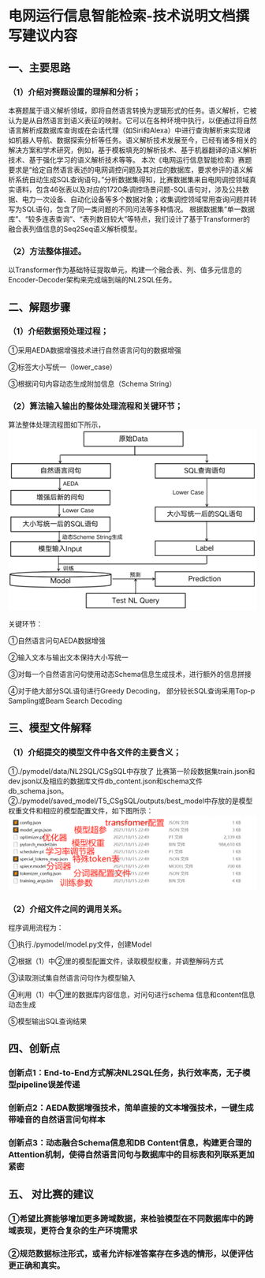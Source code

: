 # 电网运行信息智能检索‐技术说明文档撰写建议内容
## 一、主要思路
### （1）介绍对赛题设置的理解和分析；
本赛题属于语义解析领域，即将自然语言转换为逻辑形式的任务。语义解析，它被认为是从自然语言到语义表征的映射。它可以在各种环境中执行，以便通过将自然语言解析成数据库查询或在会话代理（如Siri和Alexa）中进行查询解析来实现诸如机器人导航、数据探索分析等任务。语义解析技术发展至今，已经有诸多相关的解决方案和学术研究，例如，基于模板填充的解析技术、基于机器翻译的语义解析技术、基于强化学习的语义解析技术等等。
本次《电网运行信息智能检索》赛题要求是“给定自然语言表述的电网调控问题及其对应的数据库，要求参评的语义解析系统自动生成SQL查询语句。”分析数据集得知，比赛数据集来自电网调控领域真实语料，包含46张表以及对应的1720条调控场景问题-SQL语句对，涉及公共数据、电力一次设备、自动化设备等多个数据对象；收集调控领域常用查询问题并转写为SQL语句，包含了同一类问题的不同问法等多种情况。
根据数据集“单一数据库”、“较多连表查询”、“表列数目较大”等特点，我们设计了基于Transformer的融合表列值信息的Seq2Seq语义解析模型。
### （2）方法整体描述。
以Transformer作为基础特征提取单元，构建一个融合表、列、值多元信息的Encoder-Decoder架构来完成端到端的NL2SQL任务。
## 二、解题步骤
### （1）介绍数据预处理过程；
①采用AEDA数据增强技术进行自然语言问句的数据增强

②标签大小写统一（lower_case）

③根据问句内容动态生成附加信息（Schema String）

### （2）算法输入输出的整体处理流程和关键环节；
算法整体处理流程图如下所示，
![avatar](./pics/图片1.png)

关键环节：

①自然语言问句AEDA数据增强

②输入文本与输出文本保持大小写统一

③对每一个自然语言问句使用动态Schema信息生成技术，进行额外的信息拼接

④对于绝大部分SQL语句进行Greedy Decoding， 部分较长SQL查询采用Top-p Sampling或Beam Search Decoding
## 三、模型文件解释
### （1）介绍提交的模型文件中各文件的主要含义；
①./pymodel/data/NL2SQL/CSgSQL中存放了 比赛第一阶段数据集train.json和dev.json以及相应的数据库文件db_content.json和schema文件db_schema.json。
②./pymodel/saved_model/T5_CSgSQL/outputs/best_model中存放的是模型权重文件和相应的模型配置文件，如下图所示：
![avatar](./pics/图片2.png)

### （2）介绍文件之间的调用关系。
程序调用流程为：

①执行./pymodel/model.py文件，创建Model

②根据（1）中②里的模型配置文件，读取模型权重，并调整解码方式

③读取测试集自然语言问句作为模型输入

④利用（1）中①里的数据库内容信息，对问句进行schema 信息和content信息动态生成

⑤模型输出SQL查询结果
## 四、创新点
### 创新点1：End-to-End方式解决NL2SQL任务，执行效率高，无子模型pipeline误差传递
### 创新点2：AEDA数据增强技术，简单直接的文本增强技术，一键生成带噪音的自然语言问句样本
### 创新点3：动态融合Schema信息和DB Content信息，构建更合理的Attention机制，使得自然语言问句与数据库中的目标表和列联系更加紧密

## 五、	对比赛的建议
### ①希望比赛能够增加更多跨域数据，来检验模型在不同数据库中的跨域表现，更符合复杂的生产环境需求
### ②规范数据标注形式，或者允许标准答案存在多选的情形，以便评估更正确和真实。

